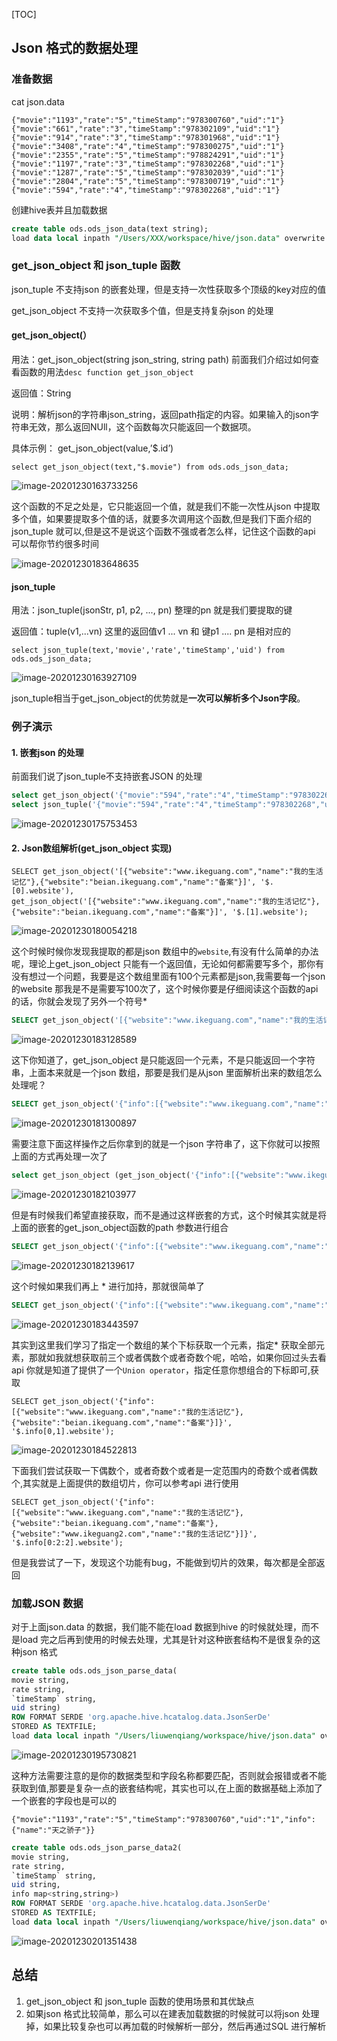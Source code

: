

[TOC]

## Json 格式的数据处理

### 准备数据

 cat json.data

```
{"movie":"1193","rate":"5","timeStamp":"978300760","uid":"1"}
{"movie":"661","rate":"3","timeStamp":"978302109","uid":"1"}
{"movie":"914","rate":"3","timeStamp":"978301968","uid":"1"}
{"movie":"3408","rate":"4","timeStamp":"978300275","uid":"1"}
{"movie":"2355","rate":"5","timeStamp":"978824291","uid":"1"}
{"movie":"1197","rate":"3","timeStamp":"978302268","uid":"1"}
{"movie":"1287","rate":"5","timeStamp":"978302039","uid":"1"}
{"movie":"2804","rate":"5","timeStamp":"978300719","uid":"1"}
{"movie":"594","rate":"4","timeStamp":"978302268","uid":"1"}
```

创建hive表并且加载数据

```sql
create table ods.ods_json_data(text string);
load data local inpath "/Users/XXX/workspace/hive/json.data" overwrite into table ods.ods_json_data;
```

### get_json_object 和 json_tuple 函数

json_tuple 不支持json 的嵌套处理，但是支持一次性获取多个顶级的key对应的值

get_json_object 不支持一次获取多个值，但是支持复杂json 的处理

#### get_json_object(）

用法：get_json_object(string json_string, string path)  前面我们介绍过如何查看函数的用法`desc function get_json_object`

返回值：String

说明：解析json的字符串json_string，返回path指定的内容。如果输入的json字符串无效，那么返回NUll，这个函数每次只能返回一个数据项。

具体示例： get_json_object(value,’$.id’)

`select get_json_object(text,"$.movie") from ods.ods_json_data;`

![image-20201230163733256](/Users/liuwenqiang/Library/Application%20Support/typora-user-images/image-20201230163733256.png)

这个函数的不足之处是，它只能返回一个值，就是我们不能一次性从json 中提取多个值，如果要提取多个值的话，就要多次调用这个函数,但是我们下面介绍的json_tuple 就可以,但是这不是说这个函数不强或者怎么样，记住这个函数的api 可以帮你节约很多时间

![image-20201230183648635](https://kingcall.oss-cn-hangzhou.aliyuncs.com/blog/img/image-20201230183648635.png)

#### json_tuple

用法：json_tuple(jsonStr, p1, p2, ..., pn) 整理的pn 就是我们要提取的键

返回值：tuple(v1,...vn) 这里的返回值v1 ... vn 和 键p1 .... pn 是相对应的

`select json_tuple(text,'movie','rate','timeStamp','uid') from ods.ods_json_data;`

![image-20201230163927109](https://kingcall.oss-cn-hangzhou.aliyuncs.com/blog/img/image-20201230163927109.png)

json_tuple相当于get_json_object的优势就是**一次可以解析多个Json字段**。

### 例子演示

#### 1. 嵌套json 的处理

前面我们说了json_tuple不支持嵌套JSON 的处理

```sql
select get_json_object('{"movie":"594","rate":"4","timeStamp":"978302268","uid":"1","info":{"name":"天之骄子"}}',"$.info.name")
select json_tuple('{"movie":"594","rate":"4","timeStamp":"978302268","uid":"1","info":{"name":"天之骄子"}}',"info.name")
```

![image-20201230175753453](https://kingcall.oss-cn-hangzhou.aliyuncs.com/blog/img/image-20201230175753453.png)

#### 2. Json数组解析(get_json_object 实现)

```
SELECT get_json_object('[{"website":"www.ikeguang.com","name":"我的生活记忆"},{"website":"beian.ikeguang.com","name":"备案"}]', '$.[0].website'), get_json_object('[{"website":"www.ikeguang.com","name":"我的生活记忆"},{"website":"beian.ikeguang.com","name":"备案"}]', '$.[1].website');
```

![image-20201230180054218](https://kingcall.oss-cn-hangzhou.aliyuncs.com/blog/img/image-20201230180054218.png)

这个时候时候你发现我提取的都是json 数组中的`website`,有没有什么简单的办法呢，理论上get_json_object 只能有一个返回值，无论如何都需要写多个，那你有没有想过一个问题，我要是这个数组里面有100个元素都是json,我需要每一个json 的website 那我是不是需要写100次了，这个时候你要是仔细阅读这个函数的api 的话，你就会发现了另外一个符号\*

```sql
SELECT get_json_object('[{"website":"www.ikeguang.com","name":"我的生活记忆"},{"website":"beian.ikeguang.com","name":"备案"}]', '$.[*].website')
```

![image-20201230183128589](https://kingcall.oss-cn-hangzhou.aliyuncs.com/blog/img/image-20201230183128589.png)

这下你知道了，get_json_object 是只能返回一个元素，不是只能返回一个字符串，上面本来就是一个json 数组，那要是我们是从json 里面解析出来的数组怎么处理呢？

```sql
SELECT get_json_object('{"info":[{"website":"www.ikeguang.com","name":"我的生活记忆"},{"website":"beian.ikeguang.com","name":"备案"}]}', '$.info');
```

![image-20201230181300897](https://kingcall.oss-cn-hangzhou.aliyuncs.com/blog/img/image-20201230181300897.png)

需要注意下面这样操作之后你拿到的就是一个json 字符串了，这下你就可以按照上面的方式再处理一次了

```sql
select get_json_object (get_json_object('{"info":[{"website":"www.ikeguang.com","name":"我的生活记忆"},{"website":"beian.ikeguang.com","name":"备案"}]}', '$.info' ),'$.[1].website');
```

![image-20201230182103977](https://kingcall.oss-cn-hangzhou.aliyuncs.com/blog/img/image-20201230182103977.png)

但是有时候我们希望直接获取，而不是通过这样嵌套的方式，这个时候其实就是将上面的嵌套的get_json_object函数的path 参数进行组合

```sql
SELECT get_json_object('{"info":[{"website":"www.ikeguang.com","name":"我的生活记忆"},{"website":"beian.ikeguang.com","name":"备案"}]}', '$.info[1].website');
```

![image-20201230182139617](https://kingcall.oss-cn-hangzhou.aliyuncs.com/blog/img/image-20201230182139617.png)

这个时候如果我们再上 \* 进行加持，那就很简单了

```sql
SELECT get_json_object('{"info":[{"website":"www.ikeguang.com","name":"我的生活记忆"},{"website":"beian.ikeguang.com","name":"备案"}]}', '$.info[*].website');
```

![image-20201230183443597](https://kingcall.oss-cn-hangzhou.aliyuncs.com/blog/img/image-20201230183443597.png)

其实到这里我们学习了指定一个数组的某个下标获取一个元素，指定\* 获取全部元素，那就如我就想获取前三个或者偶数个或者奇数个呢，哈哈，如果你回过头去看api 你就是知道了提供了一个`Union operator`，指定任意你想组合的下标即可,获取

```
SELECT get_json_object('{"info":[{"website":"www.ikeguang.com","name":"我的生活记忆"},{"website":"beian.ikeguang.com","name":"备案"}]}', '$.info[0,1].website');
```

![image-20201230184522813](https://kingcall.oss-cn-hangzhou.aliyuncs.com/blog/img/image-20201230184522813.png)

下面我们尝试获取一下偶数个，或者奇数个或者是一定范围内的奇数个或者偶数个,其实就是上面提供的数组切片，你可以参考api 进行使用

```
SELECT get_json_object('{"info":[{"website":"www.ikeguang.com","name":"我的生活记忆"},{"website":"beian.ikeguang.com","name":"备案"},{"website":"www.ikeguang2.com","name":"我的生活记忆"}]}', '$.info[0:2:2].website');
```

但是我尝试了一下，发现这个功能有bug，不能做到切片的效果，每次都是全部返回



### 加载JSON 数据

对于上面json.data 的数据，我们能不能在load 数据到hive 的时候就处理，而不是load 完之后再到使用的时候去处理，尤其是针对这种嵌套结构不是很复杂的这种json 格式

```sql
create table ods.ods_json_parse_data(
movie string,
rate string,
`timeStamp` string,
uid string)
ROW FORMAT SERDE 'org.apache.hive.hcatalog.data.JsonSerDe'
STORED AS TEXTFILE;
load data local inpath "/Users/liuwenqiang/workspace/hive/json.data" overwrite into table ods.ods_json_parse_data;
```

![image-20201230195730821](https://kingcall.oss-cn-hangzhou.aliyuncs.com/blog/img/image-20201230195730821.png)

这种方法需要注意的是你的数据类型和字段名称都要匹配，否则就会报错或者不能获取到值,那要是复杂一点的嵌套结构呢，其实也可以,在上面的数据基础上添加了一个嵌套的字段也是可以的

```
{"movie":"1193","rate":"5","timeStamp":"978300760","uid":"1","info":{"name":"天之骄子"}}
```

```sql
create table ods.ods_json_parse_data2(
movie string,
rate string,
`timeStamp` string,
uid string,
info map<string,string>)
ROW FORMAT SERDE 'org.apache.hive.hcatalog.data.JsonSerDe'
STORED AS TEXTFILE;
load data local inpath "/Users/liuwenqiang/workspace/hive/json.data" overwrite into table ods.ods_json_parse_data2;
```

![image-20201230201351438](https://kingcall.oss-cn-hangzhou.aliyuncs.com/blog/img/image-20201230201351438.png)

## 总结

1. get_json_object 和 json_tuple 函数的使用场景和其优缺点
2. 如果json 格式比较简单，那么可以在建表加载数据的时候就可以将json 处理掉，如果比较复杂也可以再加载的时候解析一部分，然后再通过SQL 进行解析

